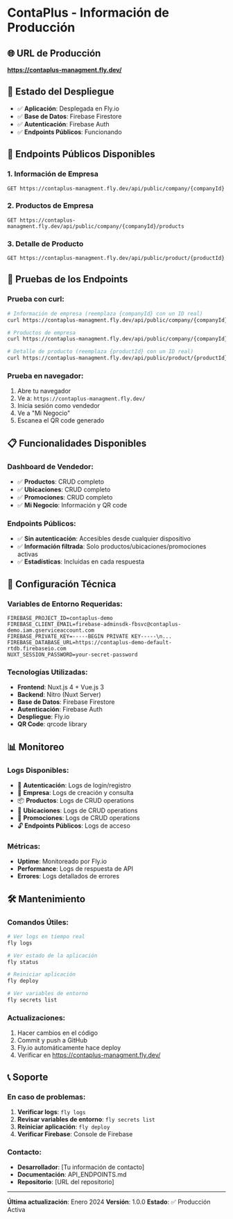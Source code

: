 # ContaPlus - Información de Producción

## 🌐 URL de Producción

**https://contaplus-managment.fly.dev/**

## 🚀 Estado del Despliegue

- ✅ **Aplicación**: Desplegada en Fly.io
- ✅ **Base de Datos**: Firebase Firestore
- ✅ **Autenticación**: Firebase Auth
- ✅ **Endpoints Públicos**: Funcionando

## 📱 Endpoints Públicos Disponibles

### 1. Información de Empresa

```
GET https://contaplus-managment.fly.dev/api/public/company/{companyId}
```

### 2. Productos de Empresa

```
GET https://contaplus-managment.fly.dev/api/public/company/{companyId}/products
```

### 3. Detalle de Producto

```
GET https://contaplus-managment.fly.dev/api/public/product/{productId}
```

## 🧪 Pruebas de los Endpoints

### Prueba con curl:

```bash
# Información de empresa (reemplaza {companyId} con un ID real)
curl https://contaplus-managment.fly.dev/api/public/company/{companyId}

# Productos de empresa
curl https://contaplus-managment.fly.dev/api/public/company/{companyId}/products

# Detalle de producto (reemplaza {productId} con un ID real)
curl https://contaplus-managment.fly.dev/api/public/product/{productId}
```

### Prueba en navegador:

1. Abre tu navegador
2. Ve a: `https://contaplus-managment.fly.dev/`
3. Inicia sesión como vendedor
4. Ve a "Mi Negocio"
5. Escanea el QR code generado

## 📋 Funcionalidades Disponibles

### Dashboard de Vendedor:

- ✅ **Productos**: CRUD completo
- ✅ **Ubicaciones**: CRUD completo
- ✅ **Promociones**: CRUD completo
- ✅ **Mi Negocio**: Información y QR code

### Endpoints Públicos:

- ✅ **Sin autenticación**: Accesibles desde cualquier dispositivo
- ✅ **Información filtrada**: Solo productos/ubicaciones/promociones activas
- ✅ **Estadísticas**: Incluidas en cada respuesta

## 🔧 Configuración Técnica

### Variables de Entorno Requeridas:

```env
FIREBASE_PROJECT_ID=contaplus-demo
FIREBASE_CLIENT_EMAIL=firebase-adminsdk-fbsvc@contaplus-demo.iam.gserviceaccount.com
FIREBASE_PRIVATE_KEY=-----BEGIN PRIVATE KEY-----\n...
FIREBASE_DATABASE_URL=https://contaplus-demo-default-rtdb.firebaseio.com
NUXT_SESSION_PASSWORD=your-secret-password
```

### Tecnologías Utilizadas:

- **Frontend**: Nuxt.js 4 + Vue.js 3
- **Backend**: Nitro (Nuxt Server)
- **Base de Datos**: Firebase Firestore
- **Autenticación**: Firebase Auth
- **Despliegue**: Fly.io
- **QR Code**: qrcode library

## 📊 Monitoreo

### Logs Disponibles:

- 🔐 **Autenticación**: Logs de login/registro
- 🏢 **Empresa**: Logs de creación y consulta
- 📦 **Productos**: Logs de CRUD operations
- 📍 **Ubicaciones**: Logs de CRUD operations
- 🎯 **Promociones**: Logs de CRUD operations
- 🔓 **Endpoints Públicos**: Logs de acceso

### Métricas:

- **Uptime**: Monitoreado por Fly.io
- **Performance**: Logs de respuesta de API
- **Errores**: Logs detallados de errores

## 🛠️ Mantenimiento

### Comandos Útiles:

```bash
# Ver logs en tiempo real
fly logs

# Ver estado de la aplicación
fly status

# Reiniciar aplicación
fly deploy

# Ver variables de entorno
fly secrets list
```

### Actualizaciones:

1. Hacer cambios en el código
2. Commit y push a GitHub
3. Fly.io automáticamente hace deploy
4. Verificar en https://contaplus-managment.fly.dev/

## 📞 Soporte

### En caso de problemas:

1. **Verificar logs**: `fly logs`
2. **Revisar variables de entorno**: `fly secrets list`
3. **Reiniciar aplicación**: `fly deploy`
4. **Verificar Firebase**: Console de Firebase

### Contacto:

- **Desarrollador**: [Tu información de contacto]
- **Documentación**: API_ENDPOINTS.md
- **Repositorio**: [URL del repositorio]

---

**Última actualización**: Enero 2024
**Versión**: 1.0.0
**Estado**: ✅ Producción Activa

